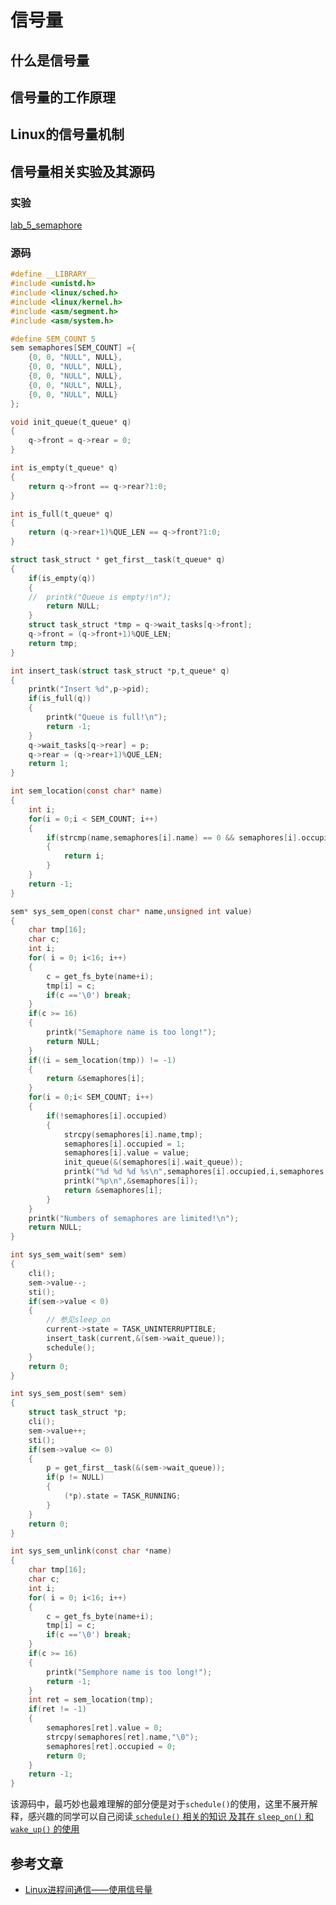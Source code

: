 # 信号量

## 什么是信号量


## 信号量的工作原理


## Linux的信号量机制


## 信号量相关实验及其源码
### 实验
[lab_5_semaphore](https://github.com/lcdzhao/operating_system/tree/master/linux-0.1.1-labs/labs/lab_5_semaphore)
### 源码
```c
#define __LIBRARY__  
#include <unistd.h>  
#include <linux/sched.h>  
#include <linux/kernel.h>  
#include <asm/segment.h>  
#include <asm/system.h>   

#define SEM_COUNT 5 
sem semaphores[SEM_COUNT] ={
	{0, 0, "NULL", NULL},
	{0, 0, "NULL", NULL},
	{0, 0, "NULL", NULL},
	{0, 0, "NULL", NULL},
	{0, 0, "NULL", NULL}
}; 

void init_queue(t_queue* q)  
{  
    q->front = q->rear = 0; 
}

int is_empty(t_queue* q)
{
	return q->front == q->rear?1:0;
}

int is_full(t_queue* q)
{    
	return (q->rear+1)%QUE_LEN == q->front?1:0;
}

struct task_struct * get_first__task(t_queue* q)
{
	if(is_empty(q)) 
	{
	//	printk("Queue is empty!\n");
		return NULL;
	}
	struct task_struct *tmp = q->wait_tasks[q->front]; 
	q->front = (q->front+1)%QUE_LEN;
	return tmp;
}

int insert_task(struct task_struct *p,t_queue* q)
{
	printk("Insert %d",p->pid);
	if(is_full(q))
	{
		printk("Queue is full!\n");
		return -1;
	}
	q->wait_tasks[q->rear] = p;
	q->rear = (q->rear+1)%QUE_LEN;
	return 1;
}

int sem_location(const char* name)
{  
    int i;
    for(i = 0;i < SEM_COUNT; i++)  
    {  
        if(strcmp(name,semaphores[i].name) == 0 && semaphores[i].occupied == 1) 
        {     
            return i;  
        }  
    }  
    return -1; 
}  

sem* sys_sem_open(const char* name,unsigned int value)
{
	char tmp[16];
	char c;
	int i;
	for( i = 0; i<16; i++)
	{
		c = get_fs_byte(name+i);
		tmp[i] = c;
		if(c =='\0') break;
	}
	if(c >= 16) 
	{ 	
		printk("Semaphore name is too long!");
		return NULL;
	}
	if((i = sem_location(tmp)) != -1)
	{
		return &semaphores[i];
	}
	for(i = 0;i< SEM_COUNT; i++)
	{
		if(!semaphores[i].occupied)
		{
			strcpy(semaphores[i].name,tmp);
			semaphores[i].occupied = 1;
			semaphores[i].value = value;
			init_queue(&(semaphores[i].wait_queue));
			printk("%d %d %d %s\n",semaphores[i].occupied,i,semaphores[i].value,semaphores[i].name);
			printk("%p\n",&semaphores[i]); 
			return &semaphores[i];
		}
	}	
	printk("Numbers of semaphores are limited!\n");
	return NULL;
}  

int sys_sem_wait(sem* sem)
{
	cli();
	sem->value--;
	sti();
	if(sem->value < 0)
	{
		// 参见sleep_on
		current->state = TASK_UNINTERRUPTIBLE;
		insert_task(current,&(sem->wait_queue));
		schedule();
	}
	return 0;
}

int sys_sem_post(sem* sem)
{
	struct task_struct *p;
	cli();
	sem->value++;
	sti();
	if(sem->value <= 0)
	{
		p = get_first__task(&(sem->wait_queue));
		if(p != NULL)
		{
			(*p).state = TASK_RUNNING;
		}
	}
	return 0;
}

int sys_sem_unlink(const char *name)  
{  
    char tmp[16];
    char c;
	int i;
	for( i = 0; i<16; i++)
	{
		c = get_fs_byte(name+i);
		tmp[i] = c;
		if(c =='\0') break;
	}
	if(c >= 16) 
	{
		printk("Semphore name is too long!");
		return -1;
	}
    int ret = sem_location(tmp); 
    if(ret != -1)
    {
    	semaphores[ret].value = 0;
    	strcpy(semaphores[ret].name,"\0");
    	semaphores[ret].occupied = 0;
    	return 0;
    }   
    return -1;  
}  
```
该源码中，最巧妙也最难理解的部分便是对于`schedule()`的使用，这里不展开解释，感兴趣的同学可以自己阅读[ `schedule()` 相关的知识 及其在 `sleep_on()` 和 `wake_up()` 的使用](https://github.com/lcdzhao/operating_system/tree/master/theory/3.%20%E8%BF%9B%E7%A8%8B/5.%20%E8%BF%9B%E7%A8%8B%E7%94%9F%E5%91%BD%E5%91%A8%E6%9C%9F%E5%8F%8A%E8%B0%83%E5%BA%A6)
## 参考文章

- [Linux进程间通信——使用信号量](https://blog.csdn.net/ljianhui/article/details/10243617)
